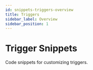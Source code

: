 ```yaml
---
id: snippets-triggers-overview
title: Triggers
sidebar_label: Overview
sidebar_position: 1
---
```


# Trigger Snippets

Code snippets for customizing triggers.
